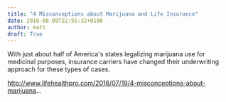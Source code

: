 ```yaml
---
title: "4 Misconceptions about Marijuana and Life Insurance"
date: 2016-08-09T22:55:32+0100
author: matt
draft: True
---
```

With just about half of America's states legalizing marijuana use for medicinal purposes, insurance carriers have changed their underwriting approach for these types of cases.

http://www.lifehealthpro.com/2016/07/19/4-misconceptions-about-marijuana...
